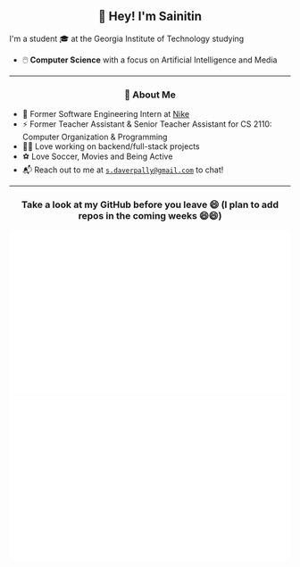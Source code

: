<h2 align="center">👋 Hey! I'm Sainitin</h2>

I'm a student 🎓 at the Georgia Institute of Technology studying

- 🖱️ **Computer Science** with a focus on Artificial Intelligence and Media

-------

<h3 align="center">🍎 About Me</h3>

- 👟 Former Software Engineering Intern at [Nike](nike.com)
- ⚡ Former Teacher Assistant & Senior Teacher Assistant for CS 2110: Computer Organization & Programming
- 👨‍💻 Love working on backend/full-stack projects
- ⚽ Love Soccer, Movies and Being Active
- 📬 Reach out to me at [`s.daverpally@gmail.com`](mailto:s.daverpally@gmail.com) to chat!

-------

<h3 align="center">Take a look at my GitHub before you leave 😄 (I plan to add repos in the coming weeks 😄😄)</h3>
<p align="center">
  <img src="https://raw.githubusercontent.com/SainitinD/github_stats/master/generated/overview.svg" />
  <img src="https://raw.githubusercontent.com/SainitinD/github_stats/master/generated/languages.svg" />
</p>


